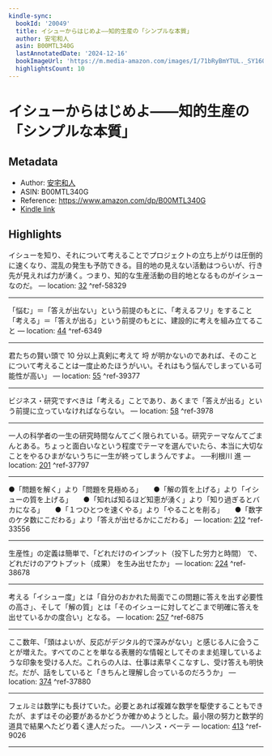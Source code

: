```yaml
---
kindle-sync:
  bookId: '20049'
  title: イシューからはじめよ――知的生産の「シンプルな本質」
  author: 安宅和人
  asin: B00MTL340G
  lastAnnotatedDate: '2024-12-16'
  bookImageUrl: 'https://m.media-amazon.com/images/I/71bRyBmYTUL._SY160.jpg'
  highlightsCount: 10
---
```

# イシューからはじめよ――知的生産の「シンプルな本質」
## Metadata
* Author: [安宅和人](https://www.amazon.comundefined)
* ASIN: B00MTL340G
* Reference: https://www.amazon.com/dp/B00MTL340G
* [Kindle link](kindle://book?action=open&asin=B00MTL340G)

## Highlights
イシューを知り、それについて考えることでプロジェクトの立ち上がりは圧倒的に速くなり、混乱の発生も予防できる。目的地の見えない活動はつらいが、行き先が見えれば力が湧く。つまり、知的な生産活動の目的地となるものがイシューなのだ。 — location: [32](kindle://book?action=open&asin=B00MTL340G&location=32) ^ref-58329

---
「悩む」＝「答えが出ない」という前提のもとに、「考えるフリ」をすること 「考える」＝「答えが出る」という前提のもとに、建設的に考えを組み立てること — location: [44](kindle://book?action=open&asin=B00MTL340G&location=44) ^ref-6349

---
君たちの賢い頭で 10 分以上真剣に考えて 埒 が明かないのであれば、そのことについて考えることは一度止めたほうがいい。それはもう悩んでしまっている可能性が高い」 — location: [55](kindle://book?action=open&asin=B00MTL340G&location=55) ^ref-39377

---
ビジネス・研究ですべきは「考える」ことであり、あくまで「答えが出る」という前提に立っていなければならない。 — location: [58](kindle://book?action=open&asin=B00MTL340G&location=58) ^ref-3978

---
一人の科学者の一生の研究時間なんてごく限られている。研究テーマなんてごまんとある。ちょっと面白いなという程度でテーマを選んでいたら、本当に大切なことをやるひまがないうちに一生が終ってしまうんですよ。 ──利根川 進 — location: [201](kindle://book?action=open&asin=B00MTL340G&location=201) ^ref-37797

---
●「問題を解く」より「問題を見極める」 　 ●「解の質を上げる」より「イシューの質を上げる」 　 ●「知れば知るほど知恵が湧く」より「知り過ぎるとバカになる」 　 ●「１つひとつを速くやる」より「やることを削る」 　 ●「数字のケタ数にこだわる」より「答えが出せるかにこだわる」 — location: [212](kindle://book?action=open&asin=B00MTL340G&location=212) ^ref-33556

---
生産性」の定義は簡単で、「どれだけのインプット（投下した労力と時間） で、どれだけのアウトプット（成果） を生み出せたか」 — location: [224](kindle://book?action=open&asin=B00MTL340G&location=224) ^ref-38678

---
考える「イシュー度」とは「自分のおかれた局面でこの問題に答えを出す必要性の高さ」、そして「解の質」とは「そのイシューに対してどこまで明確に答えを出せているかの度合い」となる。 — location: [257](kindle://book?action=open&asin=B00MTL340G&location=257) ^ref-6875

---
ここ数年、「頭はよいが、反応がデジタル的で深みがない」と感じる人に会うことが増えた。すべてのことを単なる表層的な情報としてそのまま処理しているような印象を受ける人だ。これらの人は、仕事は素早くこなすし、受け答えも明快だ。だが、話をしていると「きちんと理解し合っているのだろうか」 — location: [374](kindle://book?action=open&asin=B00MTL340G&location=374) ^ref-37880

---
フェルミは数学にも長けていた。必要とあれば複雑な数学を駆使することもできたが、まずはその必要があるかどうか確かめようとした。最小限の努力と数学的道具で結果へたどり着く達人だった。 ──ハンス・ベーテ — location: [413](kindle://book?action=open&asin=B00MTL340G&location=413) ^ref-9026

---
